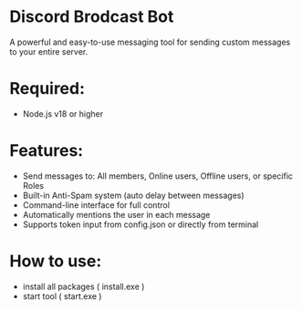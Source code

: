 # Discord Brodcast Bot
A powerful and easy-to-use messaging tool for sending custom messages to your entire server.

# Required:
- Node.js v18 or higher

# Features:
- Send messages to: All members, Online users, Offline users, or specific Roles
- Built-in Anti-Spam system (auto delay between messages)
- Command-line interface for full control
- Automatically mentions the user in each message
- Supports token input from config.json or directly from terminal

# How to use:
- install all packages ( install.exe )
- start tool ( start.exe )
